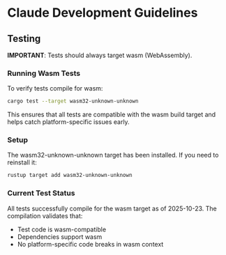 # Claude Development Guidelines

## Testing

**IMPORTANT**: Tests should always target wasm (WebAssembly).

### Running Wasm Tests

To verify tests compile for wasm:
```bash
cargo test --target wasm32-unknown-unknown
```

This ensures that all tests are compatible with the wasm build target and helps catch platform-specific issues early.

### Setup

The wasm32-unknown-unknown target has been installed. If you need to reinstall it:
```bash
rustup target add wasm32-unknown-unknown
```

### Current Test Status

All tests successfully compile for the wasm target as of 2025-10-23. The compilation validates that:
- Test code is wasm-compatible
- Dependencies support wasm
- No platform-specific code breaks in wasm context
